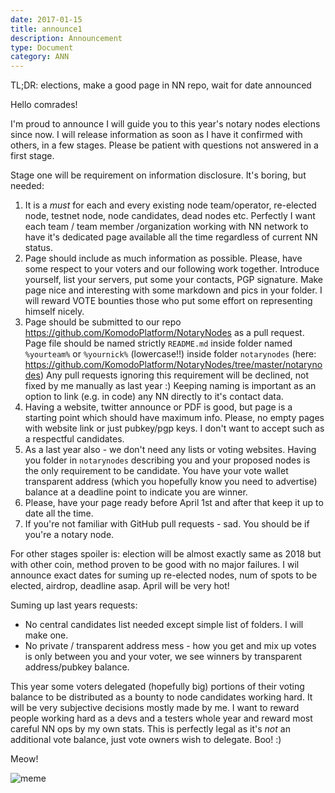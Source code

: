 ```yaml
---
date: 2017-01-15
title: announce1
description: Announcement
type: Document
category: ANN
---
```


TL;DR: elections, make a good page in NN repo, wait for date announced

Hello comrades!

I'm proud to announce I will guide you to this year's notary nodes elections since now. I will release information as soon as I have it confirmed with others, in a few stages. Please be patient with questions not answered in a first stage.

Stage one will be requirement on information disclosure. It's boring, but needed:

1. It is a *must* for each and every existing node team/operator, re-elected node, testnet node, node candidates, dead nodes etc. Perfectly I want each team / team member /organization working with NN network to have it's dedicated page available all the time regardless of current NN status.
2. Page should include as much information as possible. Please, have some respect to your voters and our following work together. Introduce yourself, list your servers, put some your contacts, PGP signature. Make page nice and interesting with some markdown and pics in your folder. I will reward VOTE bounties those who put some effort on representing himself nicely.
3. Page should be submitted to our repo https://github.com/KomodoPlatform/NotaryNodes as a pull request. Page file should be named strictly `README.md` inside folder named `%yourteam%` or `%yournick%` (lowercase!!) inside folder `notarynodes` (here: https://github.com/KomodoPlatform/NotaryNodes/tree/master/notarynodes) Any pull requests ignoring this requirement will be declined, not fixed by me manually as last year :) Keeping naming is important as an option to link (e.g. in code) any NN directly to it's contact data.
4. Having a website, twitter announce or PDF is good, but page is a starting point which should have maximum info. Please, no empty pages with website link or just pubkey/pgp keys. I don't want to accept such as a respectful candidates.
5. As a last year also - we don't need any lists or voting websites. Having you folder in `notarynodes` describing you and your proposed nodes is the only requirement to be candidate. You have your vote wallet transparent address (which you hopefully know you need to advertise) balance at a deadline point to indicate you are winner.
6. Please, have your page ready before April 1st and after that keep it up to date all the time.
7. If you're not familiar with GitHub pull requests - sad. You should be if you're a notary node.

For other stages spoiler is: election will be almost exactly same as 2018 but with other coin, method proven to be good with no major failures. I wil announce exact dates for suming up re-elected nodes, num of spots to be elected, airdrop, deadline asap. April will be very hot!

Suming up last years requests:
- No central candidates list needed except simple list of folders. I will make one.
- No private / transparent address mess - how you get and mix up votes is only between you and your voter, we see winners by transparent address/pubkey balance.

This year some voters delegated (hopefully big) portions of their voting balance to be distributed as a bounty to node candidates working hard. It will be very subjective decisions mostly made by me. I want to reward people working hard as a devs and a testers whole year and reward most careful NN ops by my own stats. This is perfectly legal as it's *not* an additional vote balance, just vote owners wish to delegate. Boo! :)

Meow!

![meme](https://i.imgflip.com/2vbfnv.jpg)